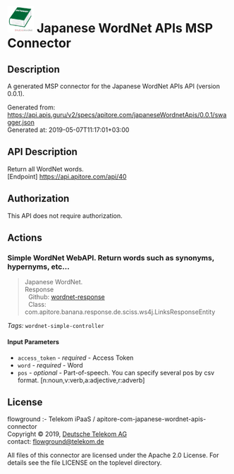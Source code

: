 # ![LOGO](logo.png) Japanese WordNet APIs MSP Connector

## Description

A generated MSP connector for the Japanese WordNet APIs API (version 0.0.1).

Generated from: https://api.apis.guru/v2/specs/apitore.com/japaneseWordnetApis/0.0.1/swagger.json<br/>
Generated at: 2019-05-07T11:17:01+03:00

## API Description

Return all WordNet words.<BR />[Endpoint] https://api.apitore.com/api/40

## Authorization

This API does not require authorization.

## Actions

### Simple WordNet WebAPI. Return words such as synonyms, hypernyms, etc...

> Japanese WordNet.<BR />Response<BR />&nbsp; Github: <a href="https://github.com/keigohtr/apitore-response-parent/tree/master/wordnet-response">wordnet-response</a><BR />&nbsp; Class: com.apitore.banana.response.de.sciss.ws4j.LinksResponseEntity<BR />

*Tags:* `wordnet-simple-controller`

#### Input Parameters
* `access_token` - _required_ - Access Token
* `word` - _required_ - Word
* `pos` - _optional_ - Part-of-speech. You can specify several pos by csv format. [n:noun,v:verb,a:adjective,r:adverb]

## License

flowground :- Telekom iPaaS / apitore-com-japanese-wordnet-apis-connector<br/>
Copyright © 2019, [Deutsche Telekom AG](https://www.telekom.de)<br/>
contact: flowground@telekom.de

All files of this connector are licensed under the Apache 2.0 License. For details
see the file LICENSE on the toplevel directory.
